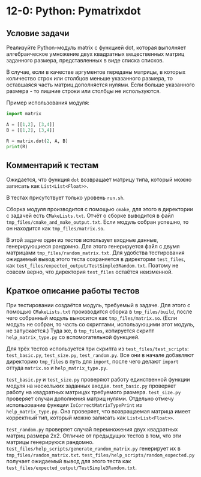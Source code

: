 # 12-0: Python: Pymatrixdot

## Условие задачи

Реализуйте Python-модуль matrix с функцией dot, которая выполняет алгебраическое умножение двух
квадратных вещественных матриц заданного размера, представленных в виде списка списков.

В случае, если в качестве аргументов переданы матрицы, в которых количество строк или столбцов
меньше указанного размера, то оставшаяся часть матриц дополняется нулями. Если больше указанного
размера - то лишние строки или столбцы не используются.

Пример использования модуля:

```python
import matrix

A = [[1,2], [3,4]]
B = [[1,2], [3,4]]

R = matrix.dot(2, A, B)
print(R)
```

## Комментарий к тестам

Ожидается, что функция `dot` возвращает матрицу типа,
который можно записать как `List<List<Float>>`.

В тестах присутствует только уровень `run.sh`.

Сборка модуля производится с помощью `cmake`,
для этого в директории с задачей есть `CMakeLists.txt`.
Отчёт о сборке выводится в файл `tmp_files/cmake_and_make_output.txt`.
Если модуль собран успешно, то он находится как `tmp_files/matrix.so`.

В этой задаче один из тестов использует входные данные, генерирующиеся рандомно.
Для этого генерируется файл с двумя матрицами `tmp_files/random_matrix.txt`.
Для удобства тестирования ожидаемый вывод этого теста сохраняется в директории `test_files`,
как `test_files/expected_output/TestSimple3Random.txt`.
Поэтому не совсем верно, что директория `test_files` остаётся неизменной.

## Краткое описание работы тестов

При тестировании создаётся модуль, требуемый в задаче.
Для этого с помощью `CMakeLists.txt` производится сборка в `tmp_files/build`,
после чего собранный модуль выносится как `tmp_files/matrix.so`.
(Если модуль не собран, то часть со скриптами, использующими этот модуль, не запускается.)
Туда же, в `tmp_files`, копируется скрипт `help_matrix_type.py` со вспомогательной функцией.

Для трёх тестов используется три скрипта из `test_files/test_scripts`:
`test_basic.py`, `test_size.py`, `test_random.py`.
Все они в начале добавляют директорию `tmp_files` в путь для `import`,
после чего делают `import` оттуда `matrix.so` и `help_matrix_type.py`.

`test_basic.py` и `test_size.py` проверяют
работу единственной функции модуля на нескольких заданных входах.
`test_basic.py` проверяет работу на квадратных матрицах требуемого размера.
`test_size.py` проверяет случаи дополнения матриц нулями.
Отдельно отмечу использование функции `IsCorrectMatrixTypePrint` из `help_matrix_type.py`.
Она проверяет, что возвращаемая матрица имеет корректный тип,
который можно записать как `List<List<Float>>`.

`test_random.py` проверяет случай перемножения двух квадратных матриц размера 2x2.
Отличие от предыдущих тестов в том, что эти матрицы генерируюся рандомно.
`test_files/help_scripts/generate_random_matrix.py` генерирует их в `tmp_files/random_matrix.txt`.
`test_files/help_scripts/random_expected.py` получает ожидаемый вывод для этого теста
как `test_files/expected_output/TestSimple3Random.txt`.
